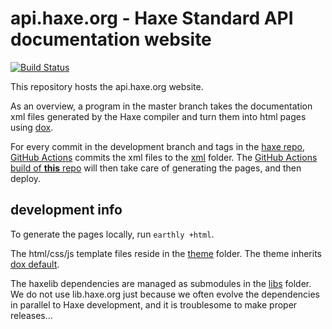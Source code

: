 # api.haxe.org - Haxe Standard API documentation website

[![Build Status](https://github.com/HaxeFoundation/api.haxe.org/actions/workflows/ci.yml/badge.svg)](https://github.com/HaxeFoundation/api.haxe.org/actions/workflows/ci.yml)

This repository hosts the api.haxe.org website.

As an overview, a program in the master branch takes the documentation xml files generated by the Haxe compiler and turn them into html pages using [dox](https://github.com/HaxeFoundation/dox).

For every commit in the development branch and tags in the [haxe repo](https://github.com/HaxeFoundation/haxe), [GitHub Actions](https://github.com/HaxeFoundation/haxe/actions) commits the xml files to the [xml](xml) folder. The [GitHub Actions build of **this** repo](https://github.com/HaxeFoundation/api.haxe.org/actions) will then take care of generating the pages, and then deploy.

## development info

To generate the pages locally, run `earthly +html`.

The html/css/js template files reside in the [theme](theme) folder. The theme inherits [dox default](https://github.com/HaxeFoundation/dox/tree/master/themes/default).

The haxelib dependencies are managed as submodules in the [libs](libs) folder. We do not use lib.haxe.org just because we often evolve the dependencies in parallel to Haxe development, and it is troublesome to make proper releases...
